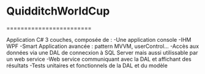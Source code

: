 # QuidditchWorldCup
========================

Application C# 3 couches, composée de :
-Une application console
-IHM WPF
-Smart Application avancée : pattern MVVM, userControl...
-Accès aux données via une DAL de connecxion à SQL Server mais aussi utilissable par un web service
-Web service communiquant avec la DAL et affichant des résultats
-Tests unitaires et fonctionnels de la DAL et du modèle
